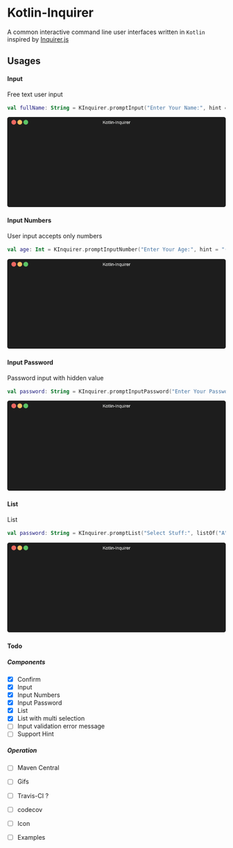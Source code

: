 # Kotlin-Inquirer

 A common interactive command line user interfaces written in `Kotlin` inspired by [Inquirer.js](https://github.com/SBoudrias/Inquirer.js "Inquirer.js")



## Usages

#### Input
Free text user input
```kotlin
val fullName: String = KInquirer.promptInput("Enter Your Name:", hint = "(Full Name)")
```
<p align="center"><img src="/assets/input-component.gif?raw=true"/></p>

#### Input Numbers
User input accepts only numbers
```kotlin
val age: Int = KInquirer.promptInputNumber("Enter Your Age:", hint = "(only numbers)")
```
<p align="center"><img src="/assets/input-component.gif?raw=true"/></p>

#### Input Password
Password input with hidden value
```kotlin
val password: String = KInquirer.promptInputPassword("Enter Your Password:", hint = "(password)")
```
<p align="center"><img src="/assets/input-component.gif?raw=true"/></p>

#### List
List
```kotlin
val password: String = KInquirer.promptList("Select Stuff:", listOf("A", "B", "C"))
```
<p align="center"><img src="/assets/input-component.gif?raw=true"/></p>


#### Todo
##### Components
- [x] Confirm
- [x] Input
- [x] Input Numbers
- [x] Input Password
- [x] List
- [x] List with multi selection
- [ ] Input validation error message
- [ ] Support Hint

##### Operation
- [ ] Maven Central
- [ ] Gifs
- [ ] Travis-CI ?
- [ ] codecov 
- [ ] Icon
- [ ] Examples


